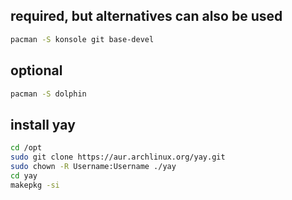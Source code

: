 ## required, but alternatives can also be used
```bash
pacman -S konsole git base-devel
```

## optional 
```bash
pacman -S dolphin
```

## install yay
```bash
cd /opt
sudo git clone https://aur.archlinux.org/yay.git
sudo chown -R Username:Username ./yay
cd yay
makepkg -si
```
